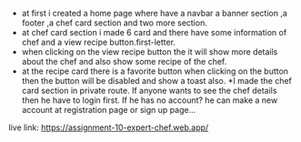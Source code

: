 * at first i created a home page where have a navbar a banner section ,a footer ,a chef card section and two more section.
* at chef card section i made 6 card and there have some information of chef and a view recipe button.first-letter. 
* when clicking on the view recipe button the it will show more details about the chef and also show some recipe of the chef. 
* at the recipe card there is a favorite button when clicking on the button then the button will be disabled and show a toast also.
*I made the chef card section in private route. If anyone wants to see the chef details then he have to login first. If he has no account? he can make a
 new account at registration page or sign up page...

 live link: https://assignment-10-expert-chef.web.app/